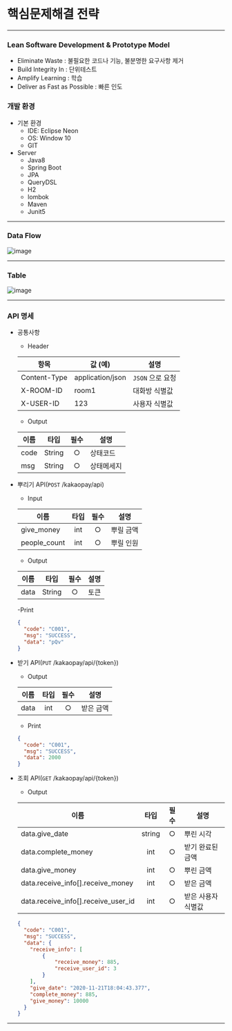 # 핵심문제해결 전략

---

### Lean Software Development & Prototype Model

- Eliminate Waste : 불필요한 코드나 기능, 불분명한 요구사항 제거
- Build Integrity In : 단위테스트
- Amplify Learning : 학습
- Deliver as Fast as Possible : 빠른 인도

### 개발 환경
- 기본 환경
    - IDE: Eclipse Neon
    - OS: Window 10
    - GIT
- Server
    - Java8
    - Spring Boot
    - JPA
    - QueryDSL
    - H2
    - lombok
    - Maven
    - Junit5
---

### Data Flow

![image](https://user-images.githubusercontent.com/74831730/99898913-993eda00-2ce8-11eb-8ce2-67677e77a914.png)

---
### Table
![image](https://user-images.githubusercontent.com/74831730/99899003-5b8e8100-2ce9-11eb-8276-62fbd24fcf60.png)

---
### API 명세
- 공통사항
    - Header

    | 항목         | 값 (예)          | 설명            |
    | ------------ | ---------------- | --------------- |
    | Content-Type | application/json | `JSON` 으로 요청 |
    | X-ROOM-ID    | room1            | 대화방 식별값   |
    | X-USER-ID    | 123              | 사용자 식별값   |

     - Output
     
    | 이름       |  타입  | 필수 | 설명                                                         |
    | ---------- | :----: | :---: | ------------------------------------------------------------ |
    | code      | String |  ○   | 상태코드                                           |
    | msg      | String |  ○   | 상태메세지                                          |
    
- 뿌리기 API(`POST` /kakaopay/api)

    - Input

    | 이름       |  타입  | 필수 | 설명                                                         |
    | ---------- | :----: | :---: | ------------------------------------------------------------ |
    | give_money     | int |  ○   | 뿌릴 금액                                           |
    | people_count      | int  |  ○   | 뿌릴 인원                                           |
    
    - Output
    
    | 이름       |  타입  | 필수 | 설명                                                         |
    | ---------- | :----: | :---: | ------------------------------------------------------------ |
    | data      | String |  ○   | 토큰                                           |
   
    
    -Print
    ```json
    {
      "code": "C001",
      "msg": "SUCCESS",
      "data": "pQv"
    }
    ```
- 받기 API(`PUT` /kakaopay/api/{token})
   
    - Output
    
    | 이름       |  타입  | 필수 | 설명                                                         |
    | ---------- | :----: | :---: | ------------------------------------------------------------ |
    | data      | int |  ○   | 받은 금액                                           |
    
    - Print
    ```json
    {
      "code": "C001",
      "msg": "SUCCESS",
      "data": 2000
    }
    ```

- 조회 API(`GET` /kakaopay/api/{token})
   
    - Output
    
    | 이름 |  타입  | 필수 | 설명        |
    | ---- | :----: | :---: | ----------- |
    | data.give_date | string | ○ | 뿌린 시각 |
    | data.complete_money | int | ○ | 받기 완료된 금액 |
    | data.give_money | int | ○ | 뿌린 금액 |
    | data.receive_info[].receive_money | int | ○ | 받은 금액 |
    | data.receive_info[].receive_user_id | int | ○ | 받은 사용자 식별값 |

    ```json
    {
      "code": "C001",
      "msg": "SUCCESS",
      "data": {
        "receive_info": [
            {
                "receive_money": 885,
                "receive_user_id": 3
            }
        ],
        "give_date": "2020-11-21T18:04:43.377",
        "complete_money": 885,
        "give_money": 10000
      }
    }
    ```
---
###
